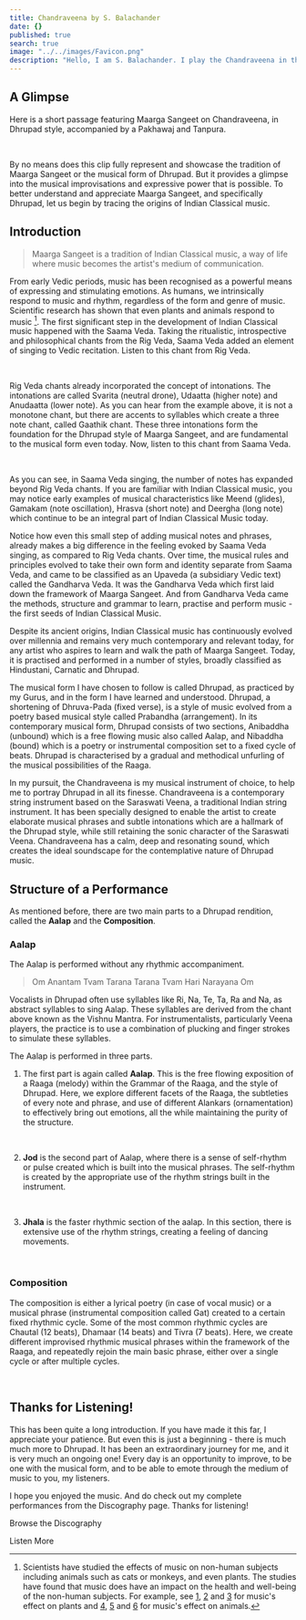 ```yaml
---
title: Chandraveena by S. Balachander
date: {}
published: true
search: true
image: "../../images/Favicon.png"
description: "Hello, I am S. Balachander. I play the Chandraveena in the Dhrupad style, a traditional style of Maarga Sangeet. Here is a short introduction to Maarga Sangeet, Dhrupad and the Chandraveena. Read on to find out!"
---
```

## A Glimpse
Here is a short passage featuring Maarga Sangeet on Chandraveena, in Dhrupad style, accompanied by a Pakhawaj and Tanpura.

<you-tube videoid="ladiskWVFfY" starttime="590" endtime="1181"></you-tube>
<br>

By no means does this clip fully represent and showcase the tradition of Maarga Sangeet or the musical form of Dhrupad. But it provides a glimpse into the musical improvisations and expressive power that is possible. To better understand and appreciate Maarga Sangeet, and specifically Dhrupad, let us begin by tracing the origins of Indian Classical music.

## Introduction
>Maarga Sangeet is a tradition of Indian Classical music, a way of life where music becomes the artist's medium of communication.

From early Vedic periods, music has been recognised as a powerful means of expressing and stimulating emotions. As humans, we intrinsically respond to music and rhythm, regardless of the form and genre of music. Scientific research has shown that even plants and animals respond to music [^1]. The first significant step in the development of Indian Classical music happened with the Saama Veda. Taking the ritualistic, introspective and philosophical chants from the Rig Veda, Saama Veda added an element of singing to Vedic recitation. Listen to this chant from Rig Veda.

[^1]: Scientists have studied the effects of music on non-human subjects including animals such as cats or monkeys, and even plants. The studies have found that music does have an impact on the health and well-being of the non-human subjects. For example, see [1](https://scialert.net/fulltext/?doi=ajps.2007.369.373), [2](https://www.researchgate.net/publication/291086163_Effect_of_Music_on_Plants_-_An_Overview) and [3](https://www.ncbi.nlm.nih.gov/pmc/articles/PMC3677178/pdf/ars206.pdf) for music's effect on plants and [4](https://www.nature.com/articles/laban.162), [5](https://www.appliedanimalbehaviour.com/article/S0168-1591(15)00060-X/abstract) and [6](http://rsbl.royalsocietypublishing.org/content/6/1/30.short) for music's effect on animals.

<you-tube videoid="G0QRzBzmwio" starttime="20" endtime="59"></you-tube>
<br>

Rig Veda chants already incorporated the concept of intonations. The intonations are called Svarita (neutral drone), Udaatta (higher note) and Anudaatta (lower note). As you can hear from the example above, it is not a monotone chant, but there are accents to syllables which create a three note chant, called Gaathik chant. These three intonations form the foundation for the Dhrupad style of Maarga Sangeet, and are fundamental to the musical form even today. Now, listen to this chant from Saama Veda.

<you-tube videoid="j1ODd0UB6bY" endtime="50"></you-tube>
<br>

As you can see, in Saama Veda singing, the number of notes has expanded beyond Rig Veda chants. If you are familiar with Indian Classical music, you may notice early examples of musical characteristics like Meend (glides), Gamakam (note oscillation), Hrasva (short note) and Deergha (long note) which continue to be an integral part of Indian Classical Music today.

Notice how even this small step of adding musical notes and phrases, already makes a big difference in the feeling evoked by Saama Veda singing, as compared to Rig Veda chants. Over time, the musical rules and principles evolved to take their own form and identity separate from Saama Veda, and came to be classified as an Upaveda (a subsidiary Vedic text) called the Gandharva Veda. It was the Gandharva Veda which first laid down the framework of Maarga Sangeet. And from Gandharva Veda came the methods, structure and grammar to learn, practise and perform music - the first seeds of Indian Classical Music.

Despite its ancient origins, Indian Classical music has continuously evolved over millennia and remains very much contemporary and relevant today, for any artist who aspires to learn and walk the path of Maarga Sangeet. Today, it is practised and performed in a number of styles, broadly classified as Hindustani, Carnatic and Dhrupad.

The musical form I have chosen to follow is called Dhrupad, as practiced by my Gurus, and in the form I have learned and understood. Dhrupad, a shortening of Dhruva-Pada (fixed verse), is a style of music evolved from a poetry based musical style called Prabandha (arrangement). In its contemporary musical form, Dhrupad consists of two sections, Anibaddha (unbound) which is a free flowing music also called Aalap, and Nibaddha (bound) which is a poetry or instrumental composition set to a fixed cycle of beats. Dhrupad is characterised by a gradual and methodical unfurling of the musical possibilities of the Raaga.

In my pursuit, the Chandraveena is my musical instrument of choice, to help me to portray Dhrupad in all its finesse. Chandraveena is a contemporary string instrument based on the Saraswati Veena, a traditional Indian string instrument. It has been specially designed to enable the artist to create elaborate musical phrases and subtle intonations which are a hallmark of the Dhrupad style, while still retaining the sonic character of the Saraswati Veena. Chandraveena has a calm, deep and resonating sound, which creates the ideal soundscape for the contemplative nature of Dhrupad music.

## Structure of a Performance

As mentioned before, there are two main parts to a Dhrupad rendition, called the **Aalap** and the **Composition**.

### Aalap

The Aalap is performed without any rhythmic accompaniment.

>Om Anantam Tvam Tarana Tarana Tvam Hari Narayana Om

Vocalists in Dhrupad often use syllables like Ri, Na, Te, Ta, Ra and Na, as abstract syllables to sing Aalap. These syllables are derived from the chant above known as the Vishnu Mantra. For instrumentalists, particularly Veena players, the practice is to use a combination of plucking and finger strokes to simulate these syllables.

The Aalap is performed in three parts.

1. The first part is again called **Aalap**. This is the free flowing exposition of a Raaga (melody) within the Grammar of the Raaga, and the style of Dhrupad. Here, we explore different facets of the Raaga, the subtleties of every note and phrase, and use of different Alankars (ornamentation) to effectively bring out emotions, all the while maintaining the purity of the structure.

<you-tube videoid="2iafMZkgBZ8" starttime="191" endtime="386"></you-tube>
<br>

2. **Jod** is the second part of Aalap, where there is a sense of self-rhythm or pulse created which is built into the musical phrases. The self-rhythm is created by the appropriate use of the rhythm strings built in the instrument.

<you-tube videoid="2iafMZkgBZ8" starttime="1600" endtime="1798"></you-tube>
<br>

3. **Jhala** is the faster rhythmic section of the aalap. In this section, there is extensive use of the rhythm strings, creating a feeling of dancing movements.

<you-tube videoid="ZfuYq35SIfo" endtime="124"></you-tube>
<br>

### Composition

The composition is either a lyrical poetry (in case of vocal music) or a musical phrase (instrumental composition called Gat) created to a certain fixed rhythmic cycle. Some of the most common rhythmic cycles are Chautal (12 beats), Dhamaar (14 beats) and Tivra (7 beats). Here, we create different improvised rhythmic musical phrases within the framework of the Raaga, and repeatedly rejoin the main basic phrase, either over a single cycle or after multiple cycles.

<you-tube videoid="ladiskWVFfY" endtime="164"></you-tube>
<br>

## Thanks for Listening!

This has been quite a long introduction. If you have made it this far, I appreciate your patience. But even this is just a beginning - there is much much more to Dhrupad. It has been an extraordinary journey for me, and it is very much an ongoing one! Every day is an opportunity to improve, to be one with the musical form, and to be able to emote through the medium of music to you, my listeners.

I hope you enjoyed the music. And do check out my complete performances from the Discography page. Thanks for listening!

<notice-box>
Browse the Discography

<my-button to="/discography/">Listen More</my-button>

</notice-box>
